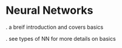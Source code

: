 # Neural Networks

. a breif introduction and covers basics

. see types of NN for more details on basics
